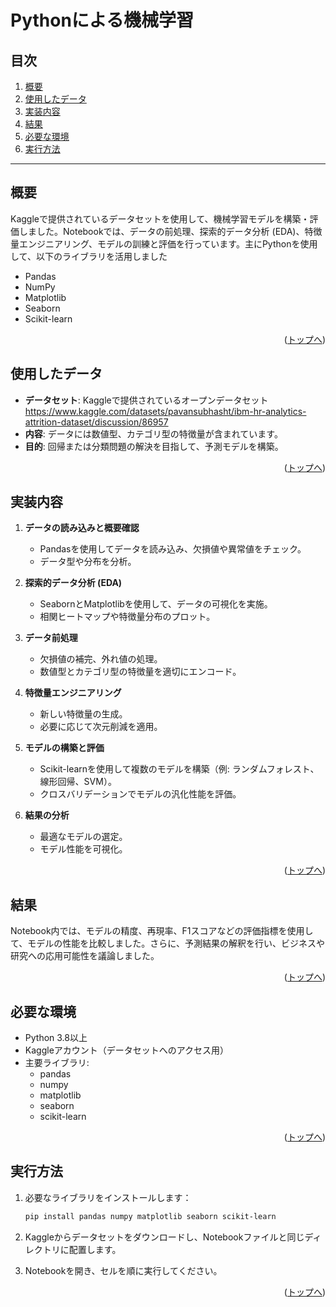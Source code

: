# Pythonによる機械学習

## 目次

1. [概要](#概要)
2. [使用したデータ](#使用したデータ)
3. [実装内容](#実装内容)
4. [結果](#結果)
5. [必要な環境](#必要な環境)
6. [実行方法](#実行方法)

---

## 概要

Kaggleで提供されているデータセットを使用して、機械学習モデルを構築・評価しました。Notebookでは、データの前処理、探索的データ分析 (EDA)、特徴量エンジニアリング、モデルの訓練と評価を行っています。主にPythonを使用して、以下のライブラリを活用しました

- Pandas
- NumPy
- Matplotlib
- Seaborn
- Scikit-learn

<p align="right">(<a href="#top">トップへ</a>)</p>

## 使用したデータ

- **データセット**: Kaggleで提供されているオープンデータセット
https://www.kaggle.com/datasets/pavansubhasht/ibm-hr-analytics-attrition-dataset/discussion/86957
- **内容**: データには数値型、カテゴリ型の特徴量が含まれています。
- **目的**: 回帰または分類問題の解決を目指して、予測モデルを構築。

<p align="right">(<a href="#top">トップへ</a>)</p>

## 実装内容

1. **データの読み込みと概要確認**
    - Pandasを使用してデータを読み込み、欠損値や異常値をチェック。
    - データ型や分布を分析。

2. **探索的データ分析 (EDA)**
    - SeabornとMatplotlibを使用して、データの可視化を実施。
    - 相関ヒートマップや特徴量分布のプロット。

3. **データ前処理**
    - 欠損値の補完、外れ値の処理。
    - 数値型とカテゴリ型の特徴量を適切にエンコード。

4. **特徴量エンジニアリング**
    - 新しい特徴量の生成。
    - 必要に応じて次元削減を適用。

5. **モデルの構築と評価**
    - Scikit-learnを使用して複数のモデルを構築（例: ランダムフォレスト、線形回帰、SVM）。
    - クロスバリデーションでモデルの汎化性能を評価。

6. **結果の分析**
    - 最適なモデルの選定。
    - モデル性能を可視化。

<p align="right">(<a href="#top">トップへ</a>)</p>

## 結果

Notebook内では、モデルの精度、再現率、F1スコアなどの評価指標を使用して、モデルの性能を比較しました。さらに、予測結果の解釈を行い、ビジネスや研究への応用可能性を議論しました。

<p align="right">(<a href="#top">トップへ</a>)</p>

## 必要な環境

- Python 3.8以上
- Kaggleアカウント（データセットへのアクセス用）
- 主要ライブラリ:
    - pandas
    - numpy
    - matplotlib
    - seaborn
    - scikit-learn

<p align="right">(<a href="#top">トップへ</a>)</p>

## 実行方法

1. 必要なライブラリをインストールします：
    ```bash
    pip install pandas numpy matplotlib seaborn scikit-learn
    ```

2. Kaggleからデータセットをダウンロードし、Notebookファイルと同じディレクトリに配置します。

3. Notebookを開き、セルを順に実行してください。

<p align="right">(<a href="#top">トップへ</a>)</p>